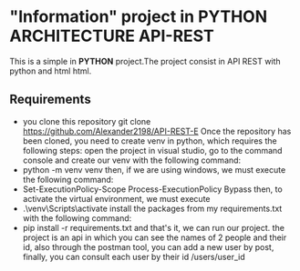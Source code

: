 # "Information" project in PYTHON ARCHITECTURE API-REST

This is a simple in  **PYTHON** project.The project consist in API REST with python and html html.

## Requirements
- you clone this repository git clone https://github.com/Alexander2198/API-REST-E
Once the repository has been cloned, you need to create venv in python, which requires the following steps:
open the project in visual studio, go to the command console and create our venv with the following command:
- python -m venv venv then, if we are using windows, we must execute the following command:
- Set-ExecutionPolicy-Scope Process-ExecutionPolicy Bypass
then, to activate the virtual environment, we must execute
- .\venv\Scripts\activate
install the packages from my requirements.txt with the following command:
- pip install -r requirements.txt
and that's it, we can run our project.
the project is an api in which you can see the names of 2 people and their id, also through the postman tool, you can add a new user by post,
 finally, you can consult each user by their id /users/user_id

